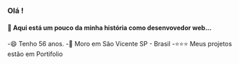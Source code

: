 ### Olá !
####   :rocket: Aqui está um pouco da minha história como desenvovedor web... 

-:smile: Tenho 56 anos.
-:house_with_garden: Moro em São Vicente SP - Brasil
-:star::star::star: Meus projetos estão em Portifolio

<!--
**aejepsen/aejepsen** is a ✨ _special_ ✨ repository because its `README.md` (this file) appears on your GitHub profile.

Here are some ideas to get you started:
👋 
:hearts:
- :star:
- 🔭 I’m currently working on ...
- 🌱 I’m currently learning ...
- 👯 I’m looking to collaborate on ...
- 🤔 I’m looking for help with ...
- 💬 Ask me about ...
- 📫 How to reach me: ...
- 😄 Pronouns: ...
- ⚡ Fun fact: ...
:house::house_with_garden::octocat::phone::rocket::smile::star:
-->
